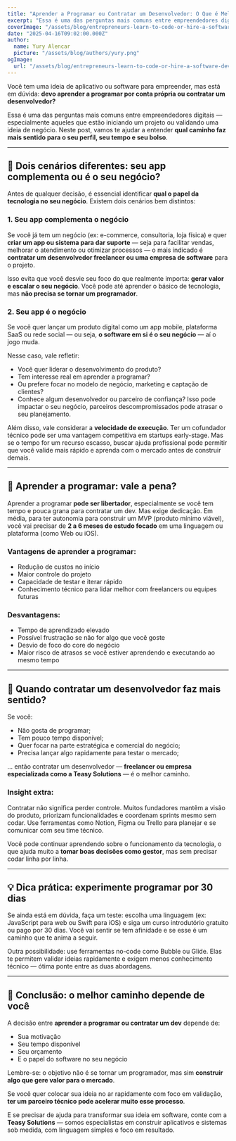 ```yaml
---
title: "Aprender a Programar ou Contratar um Desenvolvedor: O Que é Melhor para Empreendedores?"
excerpt: "Essa é uma das perguntas mais comuns entre empreendedores digitais — especialmente aqueles que estão iniciando um projeto ou validando uma ideia de negócio. Neste post, vamos te ajudar a entender qual caminho faz mais sentido para o seu perfil, seu tempo e seu bolso."
coverImage: "/assets/blog/entrepreneurs-learn-to-code-or-hire-a-software-developer/cover.png"
date: "2025-04-16T09:02:00.000Z"
author:
  name: Yury Alencar
  picture: "/assets/blog/authors/yury.png"
ogImage:
  url: "/assets/blog/entrepreneurs-learn-to-code-or-hire-a-software-developer/cover.png"
---
```


Você tem uma ideia de aplicativo ou software para empreender, mas está em dúvida: **devo aprender a programar por conta própria ou contratar um desenvolvedor?**

Essa é uma das perguntas mais comuns entre empreendedores digitais — especialmente aqueles que estão iniciando um projeto ou validando uma ideia de negócio. Neste post, vamos te ajudar a entender **qual caminho faz mais sentido para o seu perfil, seu tempo e seu bolso**.

---

## 🚀 Dois cenários diferentes: seu app **complementa** ou **é** o seu negócio?

Antes de qualquer decisão, é essencial identificar **qual o papel da tecnologia no seu negócio**. Existem dois cenários bem distintos:

### 1. Seu app complementa o negócio

Se você já tem um negócio (ex: e-commerce, consultoria, loja física) e quer **criar um app ou sistema para dar suporte** — seja para facilitar vendas, melhorar o atendimento ou otimizar processos — o mais indicado é **contratar um desenvolvedor freelancer ou uma empresa de software** para o projeto.

Isso evita que você desvie seu foco do que realmente importa: **gerar valor e escalar o seu negócio**. Você pode até aprender o básico de tecnologia, mas **não precisa se tornar um programador**.

### 2. Seu app é o negócio

Se você quer lançar um produto digital como um app mobile, plataforma SaaS ou rede social — ou seja, **o software em si é o seu negócio** — aí o jogo muda.

Nesse caso, vale refletir:

- Você quer liderar o desenvolvimento do produto?
- Tem interesse real em aprender a programar?
- Ou prefere focar no modelo de negócio, marketing e captação de clientes?
- Conhece algum desenvolvedor ou parceiro de confiança? Isso pode impactar o seu negócio, parceiros descompromissados pode atrasar o seu planejamento.

Além disso, vale considerar a **velocidade de execução**. Ter um cofundador técnico pode ser uma vantagem competitiva em startups early-stage. Mas se o tempo for um recurso escasso, buscar ajuda profissional pode permitir que você valide mais rápido e aprenda com o mercado antes de construir demais.

---

## 🤔 Aprender a programar: vale a pena?

Aprender a programar **pode ser libertador**, especialmente se você tem tempo e pouca grana para contratar um dev. Mas exige dedicação. Em média, para ter autonomia para construir um MVP (produto mínimo viável), você vai precisar de **2 a 6 meses de estudo focado** em uma linguagem ou plataforma (como Web ou iOS).

### Vantagens de aprender a programar:

- Redução de custos no início
- Maior controle do projeto
- Capacidade de testar e iterar rápido
- Conhecimento técnico para lidar melhor com freelancers ou equipes futuras

### Desvantagens:

- Tempo de aprendizado elevado
- Possível frustração se não for algo que você goste
- Desvio de foco do core do negócio
- Maior risco de atrasos se você estiver aprendendo e executando ao mesmo tempo

---

## 💼 Quando contratar um desenvolvedor faz mais sentido?

Se você:

- Não gosta de programar;
- Tem pouco tempo disponível;
- Quer focar na parte estratégica e comercial do negócio;
- Precisa lançar algo rapidamente para testar o mercado;

... então contratar um desenvolvedor — **freelancer ou empresa especializada como a Teasy Solutions** — é o melhor caminho.

### Insight extra:

Contratar não significa perder controle. Muitos fundadores mantêm a visão do produto, priorizam funcionalidades e coordenam sprints mesmo sem codar. Use ferramentas como Notion, Figma ou Trello para planejar e se comunicar com seu time técnico.

Você pode continuar aprendendo sobre o funcionamento da tecnologia, o que ajuda muito a **tomar boas decisões como gestor**, mas sem precisar codar linha por linha.

---

## 💡 Dica prática: experimente programar por 30 dias

Se ainda está em dúvida, faça um teste: escolha uma linguagem (ex: JavaScript para web ou Swift para iOS) e siga um curso introdutório gratuito ou pago por 30 dias. Você vai sentir se tem afinidade e se esse é um caminho que te anima a seguir.

Outra possibilidade: use ferramentas no-code como Bubble ou Glide. Elas te permitem validar ideias rapidamente e exigem menos conhecimento técnico — ótima ponte entre as duas abordagens.

---

## 📌 Conclusão: o melhor caminho depende de você

A decisão entre **aprender a programar ou contratar um dev** depende de:

- Sua motivação
- Seu tempo disponível
- Seu orçamento
- E o papel do software no seu negócio

Lembre-se: o objetivo não é se tornar um programador, mas sim **construir algo que gere valor para o mercado**.

Se você quer colocar sua ideia no ar rapidamente com foco em validação, **ter um parceiro técnico pode acelerar muito esse processo**.

E se precisar de ajuda para transformar sua ideia em software, conte com a **Teasy Solutions** — somos especialistas em construir aplicativos e sistemas sob medida, com linguagem simples e foco em resultado.
